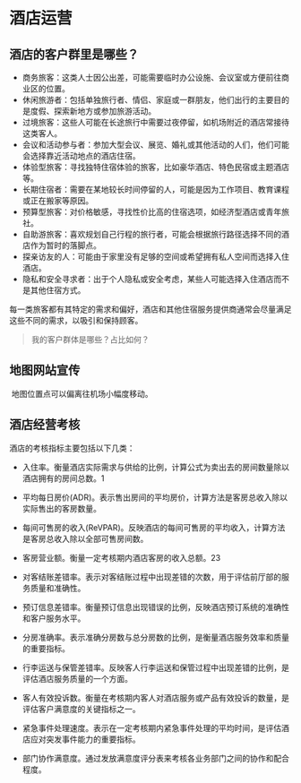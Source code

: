 # 酒店运营



## 酒店的客户群里是哪些？

- 商务旅客：这类人士因公出差，可能需要临时办公设施、会议室或方便前往商业区的位置。
-  休闲旅游者：包括单独旅行者、情侣、家庭或一群朋友，他们出行的主要目的是度假、探索新地方或参加旅游活动。
-  过境旅客：这些人可能在长途旅行中需要过夜停留，如机场附近的酒店常接待这类客人。
-  会议和活动参与者：参加大型会议、展览、婚礼或其他活动的人们，他们可能会选择靠近活动地点的酒店住宿。
-  体验型旅客：寻找独特住宿体验的旅客，比如豪华酒店、特色民宿或主题酒店等。
-  长期住宿者：需要在某地较长时间停留的人，可能是因为工作项目、教育课程或正在搬家等原因。
-  预算型旅客：对价格敏感，寻找性价比高的住宿选项，如经济型酒店或青年旅社。
-  自助游旅客：喜欢规划自己行程的旅行者，可能会根据旅行路径选择不同的酒店作为暂时的落脚点。
-  探亲访友的人：可能由于家里没有足够的空间或希望拥有私人空间而选择入住酒店。
- 隐私和安全寻求者：出于个人隐私或安全考虑，某些人可能选择入住酒店而不是其他住宿方式。

每一类旅客都有其特定的需求和偏好，酒店和其他住宿服务提供商通常会尽量满足这些不同的需求，以吸引和保持顾客。

> 我的客户群体是哪些？占比如何？



## 地图网站宣传

​	地图位置点可以偏离往机场小幅度移动。





## 酒店经营考核

酒店的考核指标主要包括以下几类：

- 入住率。衡量酒店实际需求与供给的比例，计算公式为卖出去的房间数量除以酒店拥有的房间总数。1

- 平均每日房价(ADR)。表示售出房间的平均房价，计算方法是客房总收入除以实际售出的客房数量。
- 每间可售房的收入(ReVPAR)。反映酒店的每间可售房的平均收入，计算方法是客房总收入除以全部可售房间数。
- 客房营业额。衡量一定考核期内酒店客房的收入总额。23

- 对客结账差错率。表示对客结账过程中出现差错的次数，用于评估前厅部的服务质量和准确性。
- 预订信息差错率。衡量预订信息出现错误的比例，反映酒店预订系统的准确性和客户服务水平。
- 分房准确率。表示准确分房数与总分房数的比例，是衡量酒店服务效率和质量的重要指标。
- 行李运送与保管差错率。反映客人行李运送和保管过程中出现差错的比例，是评估酒店服务质量的一个方面。
- 客人有效投诉数。衡量在考核期内客人对酒店服务或产品有效投诉的数量，是评估客户满意度的关键指标之一。
- 紧急事件处理速度。表示在一定考核期内紧急事件处理的平均时间，是评估酒店应对突发事件能力的重要指标。
- 部门协作满意度。通过发放满意度评分表来考核各业务部门之间的协作和配合程度。



















